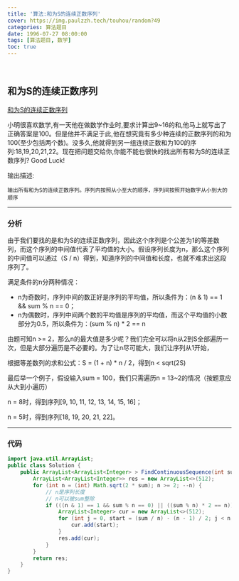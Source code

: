 ```yaml
---
title: '算法:和为S的连续正数序列'
cover: https://img.paulzzh.tech/touhou/random?49
categories: 算法题目
date: 1996-07-27 08:00:00
tags: [算法题目, 数学]
toc: true
---
```


<br/>

<!--more-->

## 和为S的连续正数序列

[和为S的连续正数序列](https://www.nowcoder.com/practice/c451a3fd84b64cb19485dad758a55ebe?tpId=13&tqId=11194&tPage=3&rp=1&ru=%2Fta%2Fcoding-interviews&qru=%2Fta%2Fcoding-interviews%2Fquestion-ranking)

小明很喜欢数学,有一天他在做数学作业时,要求计算出9~16的和,他马上就写出了正确答案是100。但是他并不满足于此,他在想究竟有多少种连续的正数序列的和为100(至少包括两个数)。没多久,他就得到另一组连续正数和为100的序列:18,19,20,21,22。现在把问题交给你,你能不能也很快的找出所有和为S的连续正数序列? Good Luck!

输出描述:

```
输出所有和为S的连续正数序列。序列内按照从小至大的顺序，序列间按照开始数字从小到大的顺序
```

****

### 分析

由于我们要找的是和为S的连续正数序列，因此这个序列是个公差为1的等差数列，而这个序列的中间值代表了平均值的大小。假设序列长度为n，那么这个序列的中间值可以通过（S / n）得到，知道序列的中间值和长度，也就不难求出这段序列了。 

满足条件的n分两种情况： 

-   n为奇数时，序列中间的数正好是序列的平均值，所以条件为：(n & 1) == 1 && sum % n == 0；
-   n为偶数时，序列中间两个数的平均值是序列的平均值，而这个平均值的小数部分为0.5，所以条件为：(sum % n) * 2 == n 

由题可知n >= 2，那么n的最大值是多少呢？我们完全可以将n从2到S全部遍历一次，但是大部分遍历是不必要的。为了让n尽可能大，我们让序列从1开始， 

  根据等差数列的求和公式：S = (1 + n) * n / 2，得到n < sqrt(2S)

  最后举一个例子，假设输入sum = 100，我们只需遍历n = 13~2的情况（按题意应从大到小遍历）

n = 8时，得到序列[9, 10, 11, 12, 13, 14, 15, 16]；

n = 5时，得到序列[18, 19, 20, 21, 22]。 

****

### 代码

```java
import java.util.ArrayList;
public class Solution {
    public ArrayList<ArrayList<Integer> > FindContinuousSequence(int sum) {
        ArrayList<ArrayList<Integer>> res = new ArrayList<>(512);
        for (int n = (int) Math.sqrt(2 * sum); n >= 2; --n) {
            // n是序列长度
            // n可以被sum整除
            if (((n & 1) == 1 && sum % n == 0) || ((sum % n) * 2 == n)) {
                ArrayList<Integer> cur = new ArrayList<>(512);
                for (int j = 0, start = (sum / n) - (n - 1) / 2; j < n; ++j, start++) {
                    cur.add(start);
                }
                res.add(cur);
            }
        }
        return res;
    }
}
```


